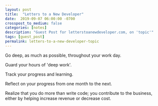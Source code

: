 ```yaml
---
layout: post
title:  "Letters to a New Developer"
date:  2019-09-07 06:00:00 -0700
crosspost_to_medium: false
categories: [notes]
description: "Guest Post for letterstoanewdeveloper.com, on 'topic'"
tags: [guest_post]
permalink: letters-to-a-new-developer-topic
---
```


Go deep, as much as possible, throughout your work day.

Guard your hours of 'deep work'. 

Track your progress and learning. 

Reflect on your progress from one month to the next. 

Realize that you do more than write code; you contribute to the business, either by helping increase revenue or decrease cost. 




